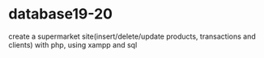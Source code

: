 # database19-20
create a supermarket site(insert/delete/update products, transactions and clients) with php, using xampp and sql 
